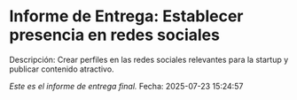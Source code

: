 # Informe de Entrega: Establecer presencia en redes sociales

Descripción: Crear perfiles en las redes sociales relevantes para la startup y publicar contenido atractivo.

*Este es el informe de entrega final.*
Fecha: 2025-07-23 15:24:57
